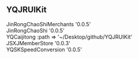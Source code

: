 ## YQJRUIKit

JinRongChaoShiMerchants '0.0.5'  
JinRongChaoShi '0.0.5'  
YQCaijitong :path => '~/Desktop/github/YQJRUIKit'  
JSXJMemberStore '0.0.3'  
YQSKSpeedConversion '0.0.5'  
